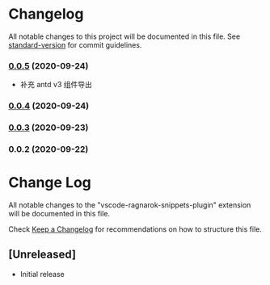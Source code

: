 # Changelog

All notable changes to this project will be documented in this file. See [standard-version](https://github.com/conventional-changelog/standard-version) for commit guidelines.

### [0.0.5](https://github.com/Nelayah/vscode-ragnarok-snippets-plugin/compare/v0.0.4...v0.0.5) (2020-09-24)

- 补充 antd v3 组件导出

### [0.0.4](https://github.com/Nelayah/vscode-ragnarok-snippets-plugin/compare/v0.0.3...v0.0.4) (2020-09-24)

### [0.0.3](https://github.com/Nelayah/vscode-ragnarok-snippets-plugin/compare/v0.0.2...v0.0.3) (2020-09-23)

### 0.0.2 (2020-09-22)

# Change Log

All notable changes to the "vscode-ragnarok-snippets-plugin" extension will be documented in this file.

Check [Keep a Changelog](http://keepachangelog.com/) for recommendations on how to structure this file.

## [Unreleased]

- Initial release